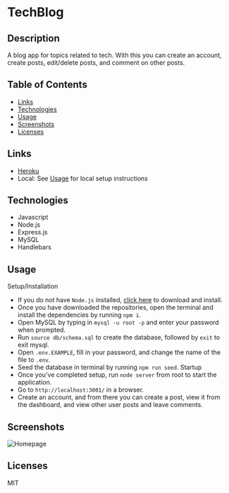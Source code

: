 # TechBlog

## Description 

A blog app for topics related to tech. With this you can create an account, create posts, edit/delete posts, and comment on other posts. 

## Table of Contents
* [Links](#links)
* [Technologies](#technologies)
* [Usage](#usage)
* [Screenshots](#screenshots)
* [Licenses](#licenses)

## Links 

* [Heroku](https://tech-blog-sh.herokuapp.com/)
* Local: See [Usage](#Usage) for local setup instructions 

## Technologies

* Javascript
* Node.js
* Express.js
* MySQL
* Handlebars 

## Usage 

Setup/Installation
* If you do not have `Node.js` installed, [click here](https://nodejs.org/en/) to download and install. 
* Once you have downloaded the repositories, open the terminal and install the dependencies by running `npm i`. 
* Open MySQL by typing in `mysql -u root -p` and enter your password when prompted.
* Run `source db/schema.sql` to create the database, followed by `exit` to exit mysql.
* Open `.env.EXAMPLE`, fill in your password, and change the name of the file to `.env`. 
* Seed the database in terminal by running `npm run seed`.
Startup
* Once you've completed setup, run `node server` from root to start the application. 
* Go to `http://localhost:3001/` in a browser. 
* Create an account, and from there you can create a post, view it from the dashboard, and view other user posts and leave comments. 

## Screenshots

![Homepage](techblogsc.png)

## Licenses
MIT